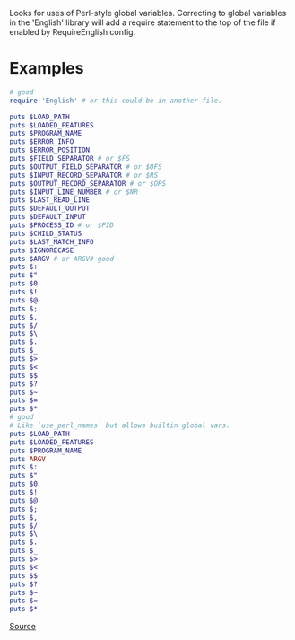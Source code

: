 
Looks for uses of Perl-style global variables.
Correcting to global variables in the 'English' library
will add a require statement to the top of the file if
enabled by RequireEnglish config.

# Examples

```ruby
# good
require 'English' # or this could be in another file.

puts $LOAD_PATH
puts $LOADED_FEATURES
puts $PROGRAM_NAME
puts $ERROR_INFO
puts $ERROR_POSITION
puts $FIELD_SEPARATOR # or $FS
puts $OUTPUT_FIELD_SEPARATOR # or $OFS
puts $INPUT_RECORD_SEPARATOR # or $RS
puts $OUTPUT_RECORD_SEPARATOR # or $ORS
puts $INPUT_LINE_NUMBER # or $NR
puts $LAST_READ_LINE
puts $DEFAULT_OUTPUT
puts $DEFAULT_INPUT
puts $PROCESS_ID # or $PID
puts $CHILD_STATUS
puts $LAST_MATCH_INFO
puts $IGNORECASE
puts $ARGV # or ARGV# good
puts $:
puts $"
puts $0
puts $!
puts $@
puts $;
puts $,
puts $/
puts $\
puts $.
puts $_
puts $>
puts $<
puts $$
puts $?
puts $~
puts $=
puts $*
# good
# Like `use_perl_names` but allows builtin global vars.
puts $LOAD_PATH
puts $LOADED_FEATURES
puts $PROGRAM_NAME
puts ARGV
puts $:
puts $"
puts $0
puts $!
puts $@
puts $;
puts $,
puts $/
puts $\
puts $.
puts $_
puts $>
puts $<
puts $$
puts $?
puts $~
puts $=
puts $*
```

[Source](http://www.rubydoc.info/gems/rubocop/RuboCop/Cop/Style/SpecialGlobalVars)